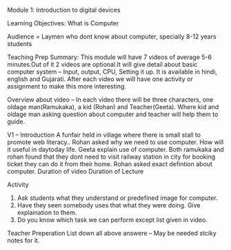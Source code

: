 Module 1: Introduction to digital devices

Learning Objectives: What is Computer

Audience =  Laymen who dont know about computer, specially 8-12 years students

Teaching Prep Summary: This module will have 7 videos of average 5-6  minutes.Out of it 2 videos are optional.It will give detail about basic computer system – Input, output, CPU, Setting it up. It is available in hindi, english and Gujarati. After each video we will have one activity or assignment to make this more interesting. 

Overview about video – In each video there will be three characters, one oldage man(Ramukaka), a kid (Rohan) and Teacher(Geeta). Where kid and oldage man asking question about computer and teacher will help them to guide.

V1 – Introduction
      A funfair held in village where there is small stall to promote web literacy.. Rohan asked why we need to use computer.  How will it useful in daytoday life. Geeta explain use of computer. Both ramukaka and rohan found that they dont need to visit railway station in city  for booking ticket they can do it from their home. Rohan asked exact defintion about computer.
Duration of video
Duration of Lecture

Activity
1.  Ask students what they understand or predefined image for computer.
2. Have they seen somebody uses that  what they were doing. Give explaination to them.
3. Do you know which task we can perform except list given in video.

Teacher  Preperation
       List down all above answere – May be needed stciky notes for it.

